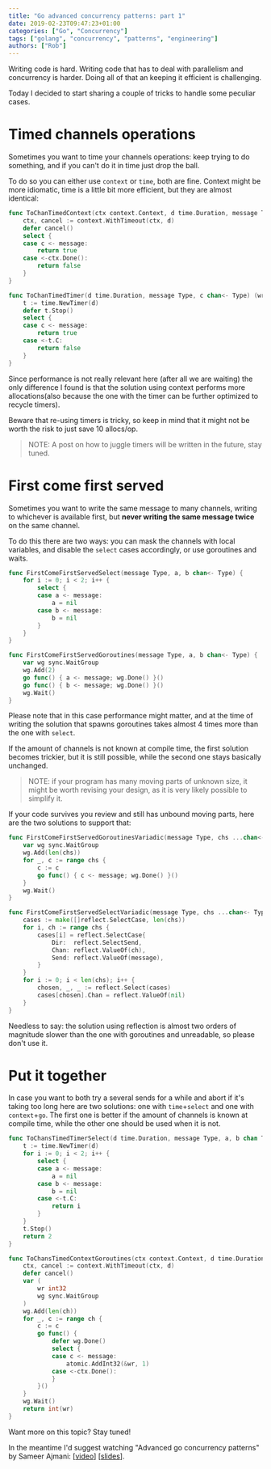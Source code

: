 ```yaml
---
title: "Go advanced concurrency patterns: part 1"
date: 2019-02-23T09:47:23+01:00
categories: ["Go", "Concurrency"]
tags: ["golang", "concurrency", "patterns", "engineering"]
authors: ["Rob"]
---
```


Writing code is hard. Writing code that has to deal with parallelism and concurrency is harder. Doing all of that an keeping it efficient is challenging.

Today I decided to start sharing a couple of tricks to handle some peculiar cases.

# Timed channels operations
Sometimes you want to time your channels operations: keep trying to do something, and if you can't do it in time just drop the ball.

To do so you can either use `context` or `time`, both are fine. Context might be more idiomatic, time is a little bit more efficient, but they are almost identical:
```go
func ToChanTimedContext(ctx context.Context, d time.Duration, message Type, c chan<- Type) (written bool) {
	ctx, cancel := context.WithTimeout(ctx, d)
	defer cancel()
	select {
	case c <- message:
		return true
	case <-ctx.Done():
		return false
	}
}

func ToChanTimedTimer(d time.Duration, message Type, c chan<- Type) (written bool) {
	t := time.NewTimer(d)
	defer t.Stop()
	select {
	case c <- message:
		return true
	case <-t.C:
		return false
	}
}
```
Since performance is not really relevant here (after all we are waiting) the only difference I found is that the solution using context performs more allocations(also because the one with the timer can be further optimized to recycle timers).

Beware that re-using timers is tricky, so keep in mind that it might not be worth the risk to just save 10 allocs/op.

> NOTE: A post on how to juggle timers will be written in the future, stay tuned.

# First come first served
Sometimes you want to write the same message to many channels, writing to whichever is available first, but **never writing the same message twice** on the same channel.

To do this there are two ways: you can mask the channels with local variables, and disable the `select` cases accordingly, or use goroutines and waits.
```go
func FirstComeFirstServedSelect(message Type, a, b chan<- Type) {
	for i := 0; i < 2; i++ {
		select {
		case a <- message:
			a = nil
		case b <- message:
			b = nil
		}
	}
}

func FirstComeFirstServedGoroutines(message Type, a, b chan<- Type) {
	var wg sync.WaitGroup
	wg.Add(2)
	go func() { a <- message; wg.Done() }()
	go func() { b <- message; wg.Done() }()
	wg.Wait()
}
```
Please note that in this case performance might matter, and at the time of writing the solution that spawns goroutines takes almost 4 times more than the one with `select`.

If the amount of channels is not known at compile time, the first solution becomes trickier, but it is still possible, while the second one stays basically unchanged.

> NOTE: if your program has many moving parts of unknown size, it might be worth revising your design, as it is very likely possible to simplify it.

If your code survives you review and still has unbound moving parts, here are the two solutions to support that:

```go
func FirstComeFirstServedGoroutinesVariadic(message Type, chs ...chan<- Type) {
	var wg sync.WaitGroup
	wg.Add(len(chs))
	for _, c := range chs {
		c := c
		go func() { c <- message; wg.Done() }()
	}
	wg.Wait()
}

func FirstComeFirstServedSelectVariadic(message Type, chs ...chan<- Type) {
	cases := make([]reflect.SelectCase, len(chs))
	for i, ch := range chs {
		cases[i] = reflect.SelectCase{
			Dir:  reflect.SelectSend,
			Chan: reflect.ValueOf(ch),
			Send: reflect.ValueOf(message),
		}
	}
	for i := 0; i < len(chs); i++ {
		chosen, _, _ := reflect.Select(cases)
		cases[chosen].Chan = reflect.ValueOf(nil)
	}
}
```
Needless to say: the solution using reflection is almost two orders of magnitude slower than the one with goroutines and unreadable, so please don't use it.

# Put it together
In case you want to both try a several sends for a while and abort if it's taking too long here are two solutions: one with `time`+`select` and one with `context`+`go`. The first one is better if the amount of channels is known at compile time, while the other one should be used when it is not.
```go
func ToChansTimedTimerSelect(d time.Duration, message Type, a, b chan Type) (written int) {
	t := time.NewTimer(d)
	for i := 0; i < 2; i++ {
		select {
		case a <- message:
			a = nil
		case b <- message:
			b = nil
		case <-t.C:
			return i
		}
	}
	t.Stop()
	return 2
}

func ToChansTimedContextGoroutines(ctx context.Context, d time.Duration, message Type, ch ...chan Type) (written int) {
	ctx, cancel := context.WithTimeout(ctx, d)
	defer cancel()
	var (
		wr int32
		wg sync.WaitGroup
	)
	wg.Add(len(ch))
	for _, c := range ch {
		c := c
		go func() {
			defer wg.Done()
			select {
			case c <- message:
				atomic.AddInt32(&wr, 1)
			case <-ctx.Done():
			}
		}()
	}
	wg.Wait()
	return int(wr)
}
```

Want more on this topic? Stay tuned!

In the meantime I'd suggest watching "Advanced go concurrency patterns" by Sameer Ajmani: [[video](https://www.youtube.com/watch?v=QDDwwePbDtw)] [[slides](https://talks.golang.org/2013/advconc.slide)].
